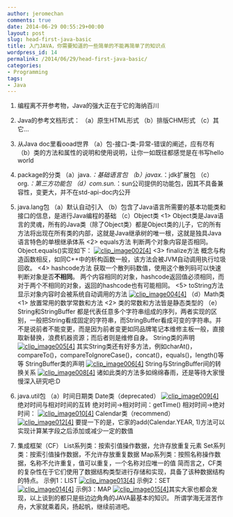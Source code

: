```yaml
---
author: jeromechan
comments: true
date: 2014-06-29 00:55:29+00:00
layout: post
slug: head-first-java-basic
title: 入门JAVA，你需要知道的一些简单的不能再简单了的知识点
wordpress_id: 14
permalink: /2014/06/29/head-first-java-basic/
categories:
- Programming
tags:
- Java
---
```



	
  1. 编程离不开参考物，Java的强大正在于它的海纳百川

	
  2. Java的参考文档形式：
（a）原生HTML形式
（b）排版CHM形式
（c）其它…

	
  3. 从Java doc里看ooad世界
（a）包-接口-类-异常-错误的阐述，应有尽有
（b）类的方法和属性的说明和使用说明，让你一如既往都感觉是在书写hello world

	
  4. package的分类
（a）java.*：基础语言包
（b）javax.*：jdk扩展包
（c）org.*：第三方功能包
（d）com.sun.*：sun公司提供的功能包，因其不具备兼容性，变更大，并不在std-api-doc内公开<!-- more -->

	
  5. java.lang包
（a）默认自动引入
（b）包含了Java语言所需要的基本功能类和接口的信息，是进行Java编程的基础
（c）Object类
<1> Object类是Java语言的灵魂，所有的Java类（除了Object类）都是Object类的儿子，它的所有方法将出现在所有类的内部，这就是Java继承树的唯一根，这就是独具Java语言特色的单根继承体系
<2> equals方法
判断两个对象内容是否相同。Object.equals()实现如下：
[![clip_image002[4]](http://aboutcoder.com/wp-content/uploads/2013/08/clip_image0024_thumb.jpg)](http://aboutcoder.com/wp-content/uploads/2013/08/clip_image0024.jpg)
<3> finalize方法
概念与构造函数相反，如同C++中的析构函数一般，该方法会被JVM自动调用执行垃圾回收。
<4> hashcode方法
获取一个散列码数值，使用这个散列码可以快速判断对象是否**不相同**。
两个内容相同的对象，hashcode返回值必须相同，而对于两个不相同的对象，返回的hashcode也有可能相同。
<5> toString方法
显示对象内容时会被系统自动调用的方法
[![clip_image004[4]](http://aboutcoder.com/wp-content/uploads/2013/08/clip_image0044_thumb.jpg)](http://aboutcoder.com/wp-content/uploads/2013/08/clip_image0044.jpg)
（d）Math类
<1> 放置常用的数学常数和方法
<2> 类的常数和方法皆是静态类型的
（e） String和StringBuffer
都是代表任意多个字符串组成的序列，两者实现的区别，一般把String看成固定的字符串，而StringBuffer看成可变的字符串。并不是说前者不能变更，而是因为前者变更如同品牌笔记本维修主板一般，直接取新替换，浪费机器资源；而后者则是维修自身。
String类的声明
[![clip_image005[4]](http://aboutcoder.com/wp-content/uploads/2013/08/clip_image0054_thumb.png)](http://aboutcoder.com/wp-content/uploads/2013/08/clip_image0054.png)
其实String类还有好多方法，例如charAt()，compareTo()，compareToIgnoreCase()，concat()，equals()，length()等等
StringBuffer类的声明
[![clip_image006[4]](http://aboutcoder.com/wp-content/uploads/2013/08/clip_image0064_thumb.png)](http://aboutcoder.com/wp-content/uploads/2013/08/clip_image0064.png)
String与StringBuffer间的转换关系
[![clip_image008[4]](http://aboutcoder.com/wp-content/uploads/2013/08/clip_image0084_thumb.jpg)](http://aboutcoder.com/wp-content/uploads/2013/08/clip_image0084.jpg)
诸如此类的方法多如绵绵春雨，还是等待大家慢慢深入研究吧:D

	
  6. java.util包
（a）时间日期类
Date类（deprecated）
[![clip_image009[4]](http://aboutcoder.com/wp-content/uploads/2013/08/clip_image0094_thumb.png)](http://aboutcoder.com/wp-content/uploads/2013/08/clip_image0094.png)
绝对时间与相对时间的互转
绝对时间->相对时间：getTime()
相对时间->绝对时间：
[![clip_image010[4]](http://aboutcoder.com/wp-content/uploads/2013/08/clip_image0104_thumb.png)](http://aboutcoder.com/wp-content/uploads/2013/08/clip_image0104.png)
Calendar类（recommend）
[![clip_image012[4]](http://aboutcoder.com/wp-content/uploads/2013/08/clip_image0124_thumb.jpg)](http://aboutcoder.com/wp-content/uploads/2013/08/clip_image0124.jpg)
要提一下的是，它家的add(Calendar.YEAR, 1)方法可以实现计算某字段之后添加或减少一定的数值

	
  7. 集成框架（CF）
List系列类：按索引值操作数据，允许存放重复元素
Set系列类：按索引值操作数据，不允许存放重复数据
Map系列类：按照名称操作数据，名称不允许重复，值可以重复，一个名称对应唯一的值
简而言之，CF类的复杂性在于它们使用了数据结构类型进行存储和实现，具备了该种数据结构的特点。
示例1：LIST
[![clip_image013[4]](http://aboutcoder.com/wp-content/uploads/2013/08/clip_image0134_thumb.png)](http://aboutcoder.com/wp-content/uploads/2013/08/clip_image0134.png)
示例2：SET
[![clip_image014[4]](http://aboutcoder.com/wp-content/uploads/2013/08/clip_image0144_thumb.png)](http://aboutcoder.com/wp-content/uploads/2013/08/clip_image0144.png)
示例3：MAP
[![clip_image015[4]](http://aboutcoder.com/wp-content/uploads/2013/08/clip_image0154_thumb.png)](http://aboutcoder.com/wp-content/uploads/2013/08/clip_image0154.png)其实大家也都会发现，以上谈到的都只是些边边角角的JAVA最基本的知识。
所谓学海无涯苦作舟，大家就乘着风，扬起帆，继续前进吧。


